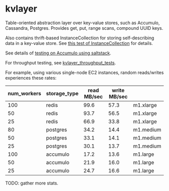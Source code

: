 kvlayer
=======

Table-oriented abstraction layer over key-value stores, such as
Accumulo, Cassandra, Postgres.  Provides get, put, range scans,
compound UUID keys.

Also contains thrift-based InstanceCollection for storing
self-describing data in a key-value store.  See
[this test of InstanceCollection](src/tests/kvlayer/instance_collection/test_instance_blob_collection.py)
for details.

See details of [testing on Accumulo using saltstack](accumulo-tests.md).

For throughput testing, see [kvlayer_throughput_tests](https://github.com/diffeo/kvlayer/blob/0.4.5/kvlayer/tests/test_throughput.py).

For example, using various single-node EC2 instances, random
reads/writes experiences these rates:

| num_workers | storage_type | read MB/sec | write MB/sec |   |
|-------------|--------------|-------------|--------------|---|
| 100         | redis        | 99.6        | 57.3         |m1.xlarge   |
| 50          | redis        | 93.7        | 56.5         |m1.xlarge   |
| 25          | redis        | 66.9        | 33.8         |m1.xlarge   |
| 80          | postgres     | 34.2        | 14.4         |m1.medium   |
| 50          | postgres     | 33.1        | 14.1         |m1.medium   |
| 25          | postgres     | 30.1        | 13.7         |m1.medium   |
| 100         | accumulo     | 17.2        | 13.6         |m1.large   |
| 50          | accumulo     | 21.9        | 16.0         |m1.large   |
| 25          | accumulo     | 24.7        | 16.6         |m1.large   |

TODO: gather more stats.
